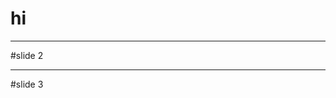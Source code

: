 # hi

<!--codeExample: code.less-->

---

#slide 2

<!--codeExample: code.less-->

----

#slide 3

<!--codeExample: code.less-->


